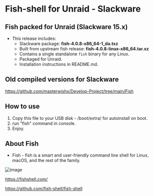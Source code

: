 # Fish-shell for Unraid - Slackware

## Fish packed for Unraid (Slackware 15.x)

* This release includes:  
  * Slackware package: **fish-4.0.8-x86_64-1_da.txz**
  * Built from upstream fish release: **fish-4.0.8-linux-x86_64.tar.xz**
  * Contains a single standalone `fish` binary for any Linux.
  * Packaged for Unraid.
  * Installation instructions in README.md.

## Old compiled versions for Slackware

<https://github.com/masterwishx/Develop-Project/tree/main/Fish>

## How to use

1. Copy this file to your USB disk - /boot/extra/ for autoinstall on boot.
2. run "fish" command in console.
3. Enjoy.

## About Fish

* Fish - fish is a smart and user-friendly command line
shell for Linux, macOS, and the rest of the family.

![image](https://user-images.githubusercontent.com/28630321/193850149-76a497c7-cb1a-4fb5-86f9-7d5e8aad77e5.png)

<https://fishshell.com/>

<https://github.com/fish-shell/fish-shell>
